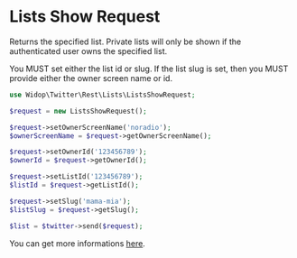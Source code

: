 # Lists Show Request

Returns the specified list. Private lists will only be shown if the authenticated user owns the specified list.

You MUST set either the list id or slug. If the list slug is set, then you MUST provide either the owner screen name
or id.

``` php
use Widop\Twitter\Rest\Lists\ListsShowRequest;

$request = new ListsShowRequest();

$request->setOwnerScreenName('noradio');
$ownerScreenName = $request->getOwnerScreenName();

$request->setOwnerId('123456789');
$ownerId = $request->getOwnerId();

$request->setListId('123456789');
$listId = $request->getListId();

$request->setSlug('mama-mia');
$listSlug = $request->getSlug();

$list = $twitter->send($request);
```

You can get more informations [here](https://dev.twitter.com/docs/api/1.1/get/lists/show).
